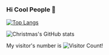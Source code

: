### Hi Cool People 👋

<!--
**Wercurial/Wercurial** is a ✨ _special_ ✨ repository because its `README.md` (this file) appears on your GitHub profile.

Here are some ideas to get you started:

- 🔭 I’m currently working on ...
- 🌱 I’m currently learning ...
- 👯 I’m looking to collaborate on ...
- 🤔 I’m looking for help with ...
- 💬 Ask me about ...
- 📫 How to reach me: ...
- 😄 Pronouns: ...
- ⚡ Fun fact: ...
-->
[![Top Langs](https://github-readme-stats.vercel.app/api/top-langs/?username=wjp-cn&layout=compact)](https://github.com/wjp-cn/github-readme-stats)

![Christmas's GitHub stats](https://github-readme-stats.vercel.app/api?username=wjp-cn&show_icons=true&theme=tokyonight)

My visitor's number is ![Visitor Count](https://profile-counter.glitch.me/wjp-cn/count.svg)!
